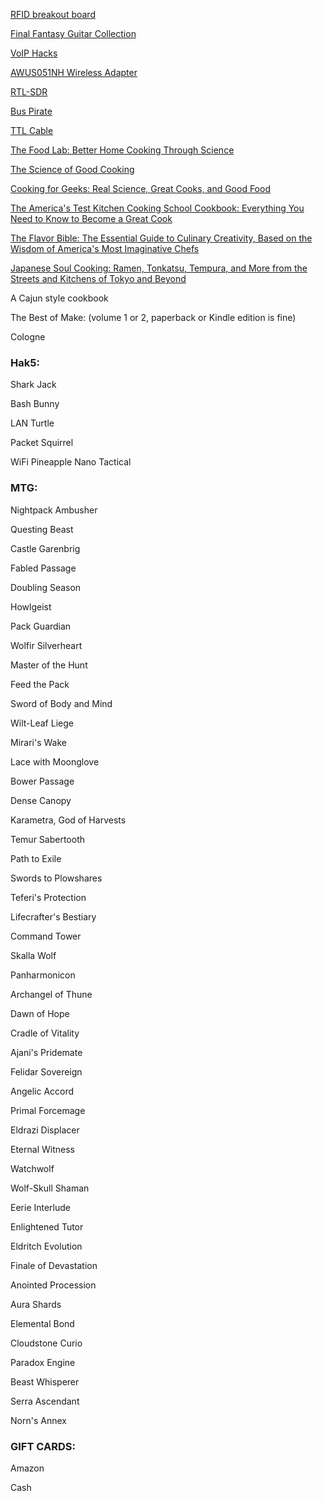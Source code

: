 [RFID breakout board](http://www.adafruit.com/product/364)

[Final Fantasy Guitar Collection](http://www.amazon.com/Final-Fantasy-Guitar-Solo-Collection/dp/4285132869/)

[VoIP Hacks](http://www.amazon.com/VoIP-Hacks-Tools-Internet-Telephony-ebook/dp/B002SR2QJG/)

[AWUS051NH Wireless Adapter](http://www.amazon.com/Alfa-AWUS051NH-802-11a-Wireless-9dBi/dp/B003YH1X48/)

[RTL-SDR](https://www.amazon.com/RTL-SDR-Blog-RTL2832U-Software-Defined/dp/B0129EBDS2/)

[Bus Pirate](https://www.sparkfun.com/products/12942)

[TTL Cable](https://www.adafruit.com/product/954)

[The Food Lab: Better Home Cooking Through Science](https://www.amazon.com/Food-Lab-Cooking-Through-Science/dp/0393081087/)

[The Science of Good Cooking](https://www.amazon.com/Science-Cooking-Cooks-Illustrated-Cookbooks/dp/1933615982/)

[Cooking for Geeks: Real Science, Great Cooks, and Good Food](https://www.amazon.com/Cooking-Geeks-Science-Great-Cooks/dp/1491928050/)

[The America's Test Kitchen Cooking School Cookbook: Everything You Need to Know to Become a Great Cook](https://www.amazon.com/Americas-Kitchen-Cooking-School-Cookbook/dp/1936493527/)

[The Flavor Bible: The Essential Guide to Culinary Creativity, Based on the Wisdom of America's Most Imaginative Chefs](https://www.amazon.com/Flavor-Bible-Essential-Creativity-Imaginative/dp/0316118400/)

[Japanese Soul Cooking: Ramen, Tonkatsu, Tempura, and More from the Streets and Kitchens of Tokyo and Beyond](https://www.amazon.com/Japanese-Soul-Cooking-Tonkatsu-Kitchens/dp/1607743523/)

A Cajun style cookbook

The Best of Make: (volume 1 or 2, paperback or Kindle edition is fine)

Cologne

### Hak5:

Shark Jack

Bash Bunny

LAN Turtle

Packet Squirrel

WiFi Pineapple Nano Tactical

### MTG:

Nightpack Ambusher

Questing Beast

Castle Garenbrig

Fabled Passage

Doubling Season

Howlgeist

Pack Guardian

Wolfir Silverheart

Master of the Hunt

Feed the Pack

Sword of Body and Mind

Wilt-Leaf Liege

Mirari's Wake

Lace with Moonglove

Bower Passage

Dense Canopy

Karametra, God of Harvests

Temur Sabertooth

Path to Exile

Swords to Plowshares

Teferi's Protection

Lifecrafter's Bestiary

Command Tower

Skalla Wolf

Panharmonicon

Archangel of Thune

Dawn of Hope

Cradle of Vitality

Ajani's Pridemate

Felidar Sovereign

Angelic Accord

Primal Forcemage

Eldrazi Displacer

Eternal Witness

Watchwolf

Wolf-Skull Shaman

Eerie Interlude

Enlightened Tutor

Eldritch Evolution

Finale of Devastation

Anointed Procession

Aura Shards

Elemental Bond

Cloudstone Curio

Paradox Engine

Beast Whisperer

Serra Ascendant

Norn's Annex



### GIFT CARDS:

Amazon

Cash
